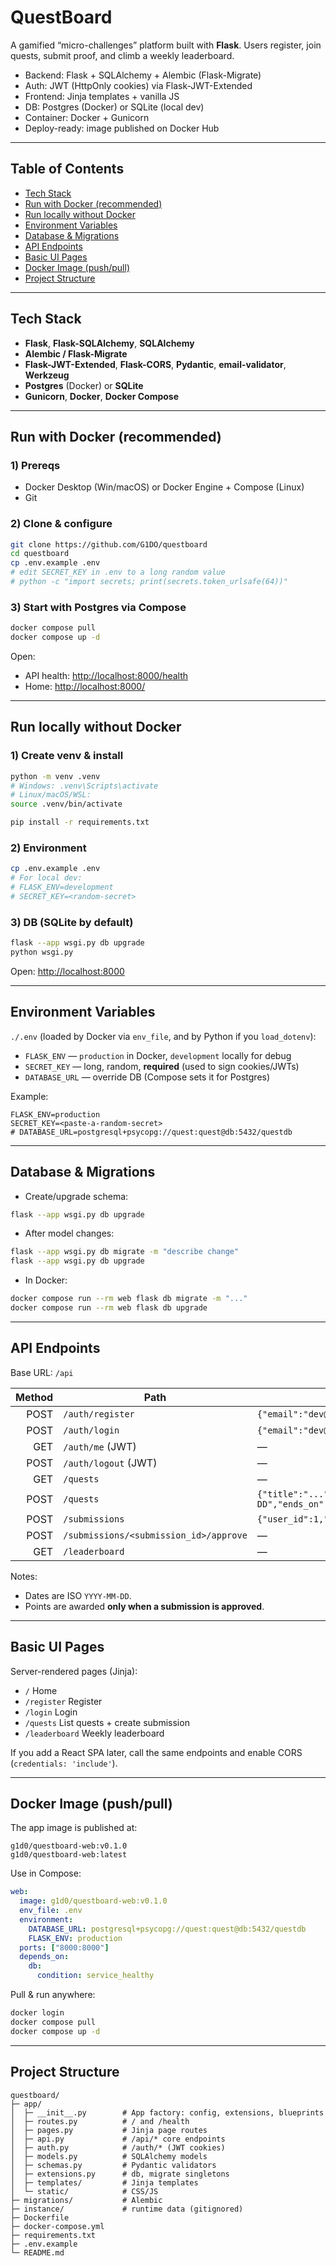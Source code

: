 # QuestBoard

A gamified “micro-challenges” platform built with **Flask**. Users register, join quests, submit proof, and climb a weekly leaderboard.

* Backend: Flask + SQLAlchemy + Alembic (Flask-Migrate)
* Auth: JWT (HttpOnly cookies) via Flask-JWT-Extended
* Frontend: Jinja templates + vanilla JS
* DB: Postgres (Docker) or SQLite (local dev)
* Container: Docker + Gunicorn
* Deploy-ready: image published on Docker Hub

---

## Table of Contents

* [Tech Stack](#tech-stack)
* [Run with Docker (recommended)](#run-with-docker-recommended)
* [Run locally without Docker](#run-locally-without-docker)
* [Environment Variables](#environment-variables)
* [Database & Migrations](#database--migrations)
* [API Endpoints](#api-endpoints)
* [Basic UI Pages](#basic-ui-pages)
* [Docker Image (push/pull)](#docker-image-pushpull)
* [Project Structure](#project-structure)

---

## Tech Stack

* **Flask**, **Flask-SQLAlchemy**, **SQLAlchemy**
* **Alembic / Flask-Migrate**
* **Flask-JWT-Extended**, **Flask-CORS**, **Pydantic**, **email-validator**, **Werkzeug**
* **Postgres** (Docker) or **SQLite**
* **Gunicorn**, **Docker**, **Docker Compose**

---

## Run with Docker (recommended)

### 1) Prereqs

* Docker Desktop (Win/macOS) or Docker Engine + Compose (Linux)
* Git

### 2) Clone & configure

```bash
git clone https://github.com/G1DO/questboard
cd questboard
cp .env.example .env
# edit SECRET_KEY in .env to a long random value
# python -c "import secrets; print(secrets.token_urlsafe(64))"
```

### 3) Start with Postgres via Compose

```bash
docker compose pull
docker compose up -d
```

Open:

* API health: [http://localhost:8000/health](http://localhost:8000/health)
* Home: [http://localhost:8000/](http://localhost:8000/)

---

## Run locally without Docker

### 1) Create venv & install

```bash
python -m venv .venv
# Windows: .venv\Scripts\activate
# Linux/macOS/WSL:
source .venv/bin/activate

pip install -r requirements.txt
```

### 2) Environment

```bash
cp .env.example .env
# For local dev:
# FLASK_ENV=development
# SECRET_KEY=<random-secret>
```

### 3) DB (SQLite by default)

```bash
flask --app wsgi.py db upgrade
python wsgi.py
```

Open: [http://localhost:8000](http://localhost:8000)

---

## Environment Variables

`./.env` (loaded by Docker via `env_file`, and by Python if you `load_dotenv`):

* `FLASK_ENV` — `production` in Docker, `development` locally for debug
* `SECRET_KEY` — long, random, **required** (used to sign cookies/JWTs)
* `DATABASE_URL` — override DB (Compose sets it for Postgres)

Example:

```env
FLASK_ENV=production
SECRET_KEY=<paste-a-random-secret>
# DATABASE_URL=postgresql+psycopg://quest:quest@db:5432/questdb
```

---

## Database & Migrations

* Create/upgrade schema:

```bash
flask --app wsgi.py db upgrade
```

* After model changes:

```bash
flask --app wsgi.py db migrate -m "describe change"
flask --app wsgi.py db upgrade
```

* In Docker:

```bash
docker compose run --rm web flask db migrate -m "..."
docker compose run --rm web flask db upgrade
```

---

## API Endpoints

Base URL: `/api`

| Method | Path                                   | Body (JSON)                                                                                       | Response (example)                            |
| -----: | -------------------------------------- | ------------------------------------------------------------------------------------------------- | --------------------------------------------- |
|   POST | `/auth/register`                       | `{"email":"dev@me.com","display_name":"Dev","password":"secret123"}`                              | `{"id":1,"email":"...","display_name":"..."}` |
|   POST | `/auth/login`                          | `{"email":"dev@me.com","password":"secret123"}`                                                   | `{ "access_token": "...", "user": {...} }`    |
|    GET | `/auth/me` (JWT)                       | —                                                                                                 | Current user                                  |
|   POST | `/auth/logout` (JWT)                   | —                                                                                                 | `{ "msg": "logged out" }`                     |
|    GET | `/quests`                              | —                                                                                                 | `[ ...quests ]`                               |
|   POST | `/quests`                              | `{"title":"...","description":"...","starts_on":"YYYY-MM-DD","ends_on":"YYYY-MM-DD","points":10}` | `{ "id": <quest_id> }`                        |
|   POST | `/submissions`                         | `{"user_id":1,"quest_id":1,"text":"Finished!","image_url":null}`                                  | `{ "id":..., "status":"pending" }`            |
|   POST | `/submissions/<submission_id>/approve` | —                                                                                                 | `{ "id":..., "status":"approved" }`           |
|    GET | `/leaderboard`                         | —                                                                                                 | `[{"user":"Alice","points":15}, ...]`         |

Notes:

* Dates are ISO `YYYY-MM-DD`.
* Points are awarded **only when a submission is approved**.

---

## Basic UI Pages

Server-rendered pages (Jinja):

* `/` Home
* `/register` Register
* `/login` Login
* `/quests` List quests + create submission
* `/leaderboard` Weekly leaderboard

If you add a React SPA later, call the same endpoints and enable CORS (`credentials: 'include'`).

---

## Docker Image (push/pull)

The app image is published at:

```
g1d0/questboard-web:v0.1.0
g1d0/questboard-web:latest
```

Use in Compose:

```yaml
web:
  image: g1d0/questboard-web:v0.1.0
  env_file: .env
  environment:
    DATABASE_URL: postgresql+psycopg://quest:quest@db:5432/questdb
    FLASK_ENV: production
  ports: ["8000:8000"]
  depends_on:
    db:
      condition: service_healthy
```

Pull & run anywhere:

```bash
docker login
docker compose pull
docker compose up -d
```

---

## Project Structure

```
questboard/
├─ app/
│  ├─ __init__.py        # App factory: config, extensions, blueprints
│  ├─ routes.py          # / and /health
│  ├─ pages.py           # Jinja page routes
│  ├─ api.py             # /api/* core endpoints
│  ├─ auth.py            # /auth/* (JWT cookies)
│  ├─ models.py          # SQLAlchemy models
│  ├─ schemas.py         # Pydantic validators
│  ├─ extensions.py      # db, migrate singletons
│  ├─ templates/         # Jinja templates
│  └─ static/            # CSS/JS
├─ migrations/           # Alembic
├─ instance/             # runtime data (gitignored)
├─ Dockerfile
├─ docker-compose.yml
├─ requirements.txt
├─ .env.example
└─ README.md
```